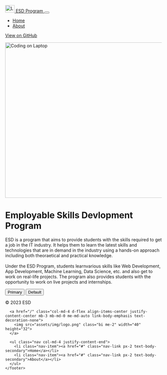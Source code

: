 <!DOCTYPE html>
<html lang="en">

<head>
  <meta charset="UTF-8">
  <meta name="viewport" content="width=device-width, initial-scale=1.0">
  <title>ESD Program</title>
  <link rel="stylesheet" href="https://cdn.jsdelivr.net/npm/bootstrap@5.3.1/dist/css/bootstrap.min.css">
  <link rel="stylesheet" href="assets/css/style.css">
  <link rel="shortcut icon" href="assets/img/logo.png" type="image/x-icon">
</head>

<body>
  <div class="header">
    <nav class="navbar navbar-expand-lg bg-body-tertiary">
      <div class="container-fluid">
        <a class="navbar-brand" href="#">
          <img src="assets/img/logo.png" alt="Logo" width="30" height="24" class="d-inline-block align-text-top">
          ESD Program
        </a>
        <button class="navbar-toggler" type="button" data-bs-toggle="collapse" data-bs-target="#navbarSupportedContent"
          aria-controls="navbarSupportedContent" aria-expanded="false" aria-label="Toggle navigation">
          <span class="navbar-toggler-icon"></span>
        </button>
        <div class="collapse navbar-collapse" id="navbarSupportedContent">
          <ul class="navbar-nav me-auto mb-2 mb-lg-0">
            <li class="nav-item">
              <a class="nav-link active" aria-current="page" href="#">Home</a>
            </li>
            <li class="nav-item">
              <a class="nav-link active" aria-current="page" href="#about">About</a>
            </li>
          </ul>
          <form class="d-flex" >
            <a class="btn btn-outline-success" target="_blank" href="https://github.com/pinkigaud/ESD-Project">View on GitHub</a>
          </form>
        </div>
      </div>
    </nav>
  </div>
  <div class="main" id="about">
    <div class="container col-xxl-8 px-4 py-5">
      <div class="row flex-lg-row-reverse align-items-center g-5 py-5">
        <div class="col-10 col-sm-8 col-lg-6">
          <img src="assets/img/codig.jpg" class="d-block mx-lg-auto img-fluid" alt="Coding on Laptop" width="700"
            height="500" loading="lazy">
        </div>
        <div class="col-lg-6">
          <h1 class="display-5 fw-bold text-body-emphasis lh-1 mb-3">Employable Skills Devlopment Program</h1>
          <p class="lead">
            ESD is a program that aims to provide students with the skills required to get a job in the IT industry. It helps them to learn the latest skills and technologies that are in demand in the industry using a hands-on approach including both theoraetical and practical knowledge.<br><br>Under the ESD Program, students learnvarious skills like Web Development, App Development, Machine Learning, Data Science, etc. and also get to work on real-life projects. The program also provides students with the opportunity to work on live projects and internships.
          </p>
          <div class="d-grid gap-2 d-md-flex justify-content-md-start">
            <button type="button" class="btn btn-primary btn-lg px-4 me-md-2">Primary</button>
            <button type="button" class="btn btn-outline-secondary btn-lg px-4">Default</button>
          </div>
        </div>
      </div>
    </div>
  </div>
  <div class="footer">
    <footer class="d-flex flex-wrap justify-content-between align-items-center py-3 my-4 border-top">
      <p class="col-md-4 mb-0 text-body-secondary">&copy; 2023 ESD</p>

      <a href="/" class="col-md-4 d-flex align-items-center justify-content-center mb-3 mb-md-0 me-md-auto link-body-emphasis text-decoration-none">
        <img src="assets/img/logo.png" class="bi me-2" width="40" height="32">
      </a>

      <ul class="nav col-md-4 justify-content-end">
        <li class="nav-item"><a href="#" class="nav-link px-2 text-body-secondary">Home</a></li>
        <li class="nav-item"><a href="#" class="nav-link px-2 text-body-secondary">About</a></li>
      </ul>
    </footer>
  </div>
  <script src="https://cdn.jsdelivr.net/npm/bootstrap@5.3.1/dist/js/bootstrap.bundle.min.js"></script>
</body>

</html>
